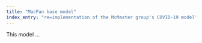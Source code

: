 ```yaml
---
title: "MacPan base model"
index_entry: "re=implementation of the McMaster group's COVID-19 model"
---
```


This model ...
